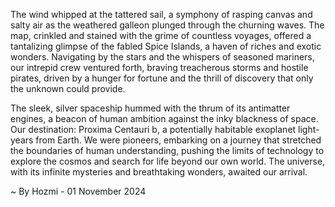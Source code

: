 
The wind whipped at the tattered sail, a symphony of rasping canvas and salty air as the weathered galleon plunged through the churning waves. The map, crinkled and stained with the grime of countless voyages, offered a tantalizing glimpse of the fabled Spice Islands, a haven of riches and exotic wonders.  Navigating by the stars and the whispers of seasoned mariners, our intrepid crew ventured forth, braving treacherous storms and hostile pirates, driven by a hunger for fortune and the thrill of discovery that only the unknown could provide. 

The sleek, silver spaceship hummed with the thrum of its antimatter engines, a beacon of human ambition against the inky blackness of space.  Our destination: Proxima Centauri b, a potentially habitable exoplanet light-years from Earth. We were pioneers, embarking on a journey that stretched the boundaries of human understanding, pushing the limits of technology to explore the cosmos and search for life beyond our own world. The universe, with its infinite mysteries and breathtaking wonders, awaited our arrival. 

~ By Hozmi - 01 November 2024
